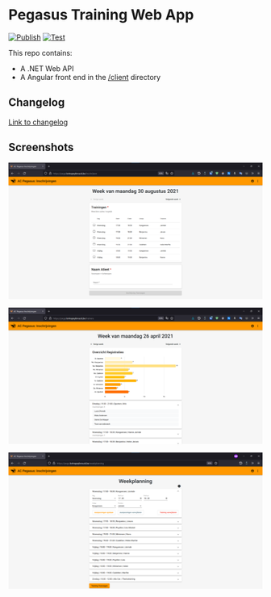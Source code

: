 # Pegasus Training Web App
[![Publish](https://github.com/Daellhin/HoGent-Pegasus/actions/workflows/publish.yml/badge.svg?branch=main)](https://github.com/Daellhin/HoGent-Pegasus/actions/workflows/publish.yml)
[![Test](https://github.com/Daellhin/HoGent-Pegasus/actions/workflows/test.yml/badge.svg?branch=dev)](https://github.com/Daellhin/HoGent-Pegasus/actions/workflows/test.yml)

This repo contains:
- A .NET Web API
- A Angular front end in the [/client](client) directory

## Changelog
[Link to changelog](./pegasus/client/src/assets/changelog.md)

## Screenshots

![Login](images/Register.png)

![Login](images/Statistics.png)

![Login](images/Templates.png)
